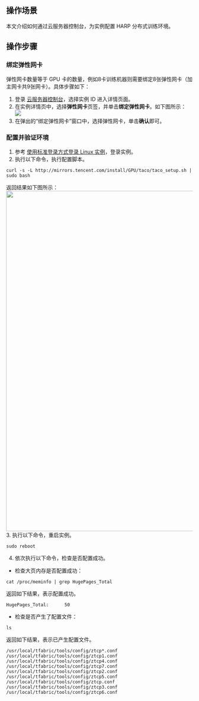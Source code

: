 ## 操作场景
本文介绍如何通过云服务器控制台，为实例配置 HARP 分布式训练环境。


## 操作步骤

### 绑定弹性网卡
弹性网卡数量等于 GPU 卡的数量，例如8卡训练机器则需要绑定8张弹性网卡（加主网卡共9张网卡）。具体步骤如下：

1. 登录 [云服务器控制台](https://console.cloud.tencent.com/cvm/index)，选择实例 ID 进入详情页面。
2. 在实例详情页中，选择**弹性网卡**页签，并单击**绑定弹性网卡**。如下图所示：
![](https://qcloudimg.tencent-cloud.cn/raw/8d0419ff931ace556f31349b420d302b.png)
3. 在弹出的“绑定弹性网卡”窗口中，选择弹性网卡，单击**确认**即可。


### 配置并验证环境
1. 参考 [使用标准登录方式登录 Linux 实例](https://cloud.tencent.com/document/product/213/5436)，登录实例。
2. 执行以下命令，执行配置脚本。
```plaintext
curl -s -L http://mirrors.tencent.com/install/GPU/taco/taco_setup.sh | sudo bash
```
返回结果如下图所示：
<img src="https://qcloudimg.tencent-cloud.cn/raw/21cef08fafc066813c250c84ef6fa1f9.png" width="918px"/>
3. 执行以下命令，重启实例。
```plaintext
sudo reboot
```
4. 依次执行以下命令，检查是否配置成功。
 - 检查大页内存是否配置成功：
```plaintext
cat /proc/meminfo | grep HugePages_Total
```
返回如下结果，表示配置成功。
```plaintext
HugePages_Total:      50
```
 - 检查是否产生了配置文件：
```plaintext
ls
```
返回如下结果，表示已产生配置文件。
```plaintext
/usr/local/tfabric/tools/config/ztcp*.conf
/usr/local/tfabric/tools/config/ztcp1.conf  /usr/local/tfabric/tools/config/ztcp4.conf  /usr/local/tfabric/tools/config/ztcp7.conf
/usr/local/tfabric/tools/config/ztcp2.conf  /usr/local/tfabric/tools/config/ztcp5.conf  /usr/local/tfabric/tools/config/ztcp.conf
/usr/local/tfabric/tools/config/ztcp3.conf  /usr/local/tfabric/tools/config/ztcp6.conf
```
